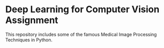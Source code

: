 # Deep Learning for Computer Vision Assignment
This repository includes some of the famous Medical Image Processing Techniques in Python.
